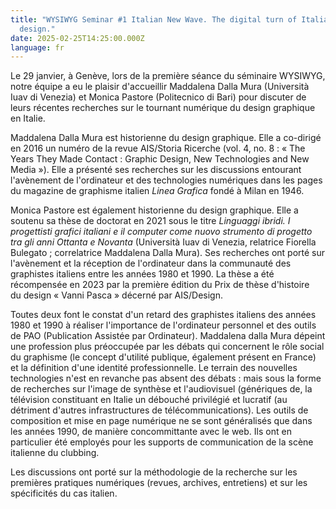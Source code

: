 ```yaml
---
title: "WYSIWYG Seminar #1 Italian New Wave. The digital turn of Italian graphic
  design."
date: 2025-02-25T14:25:00.000Z
language: fr
---
```

Le 29 janvier, à Genève, lors de la première séance du séminaire WYSIWYG, notre équipe a eu le plaisir d'accueillir Maddalena Dalla Mura (Università Iuav di Venezia) et Monica Pastore (Politecnico di Bari) pour discuter de leurs récentes recherches sur le tournant numérique du design graphique en Italie. 

Maddalena Dalla Mura est historienne du design graphique. Elle a co-dirigé en 2016 un numéro de la revue AIS/Storia Ricerche (vol. 4, no. 8 : « The Years They Made Contact : Graphic Design, New Technologies and New Media »). Elle a présenté ses recherches sur les discussions entourant l'avènement de l'ordinateur et des technologies numériques dans les pages du magazine de graphisme italien *Linea Grafica* fondé à Milan en 1946. 

Monica Pastore est également historienne du design graphique. Elle a soutenu sa thèse de doctorat en 2021 sous le titre *Linguaggi ibridi. I progettisti grafici italiani e il computer come nuovo strumento di progetto tra gli anni Ottanta e Novanta* (Università Iuav di Venezia, relatrice Fiorella Bulegato ; correlatrice Maddalena Dalla Mura). Ses recherches ont porté sur l'avènement et la réception de l'ordinateur dans la communauté des graphistes italiens entre les années 1980 et 1990. La thèse a été récompensée en 2023 par la première édition du Prix de thèse d'histoire du design « Vanni Pasca » décerné par AIS/Design.

Toutes deux font le constat d'un retard des graphistes italiens des années 1980 et 1990 à réaliser l'importance de l'ordinateur personnel et des outils de PAO (Publication Assistée par Ordinateur). Maddalena dalla Mura dépeint une profession plus préoccupée par les débats qui concernent le rôle social du graphisme (le concept d'utilité publique, également présent en France) et la définition d'une identité professionnelle. Le terrain des nouvelles technologies n'est en revanche pas absent des débats : mais sous la forme de recherches sur l'image de synthèse et l'audiovisuel (génériques de, la télévision constituant en Italie un débouché privilégié et lucratif (au détriment d'autres infrastructures de télécommunications). Les outils de composition et mise en page numérique ne se sont généralisés que dans les années 1990, de manière concommittante avec le web. Ils ont en particulier été employés pour les supports de communication de la scène italienne du clubbing.

Les discussions ont porté sur la méthodologie de la recherche sur les premières pratiques numériques (revues, archives, entretiens) et sur les spécificités du cas italien.
